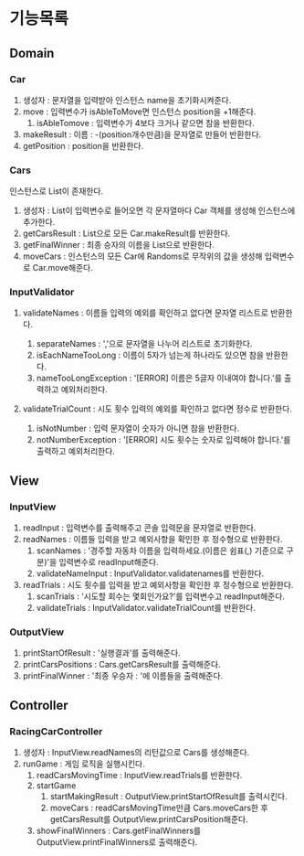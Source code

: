 # 기능목록
## Domain
### Car
1. 생성자 : 문자열을 입력받아 인스턴스 name을 초기화시켜준다. 
2. move : 입력변수가 isAbleToMove면  인스턴스 position을 +1해준다. 
   1. isAbleTomove : 입력변수가 4보다 크거나 같으면 참을 반환한다. 
3. makeResult : 이름 : -(position개수만큼)을 문자열로 만들어 반환한다. 
4. getPosition : position을 반환한다. 

### Cars
인스턴스로 List<Car>이 존재한다. 
1. 생성자 : List<String>이 입력변수로 들어오면 각 문자열마다 Car 객체를 생성해 인스턴스에 추가한다. 
2. getCarsResult : List<String>으로 모든 Car.makeResult를 반환한다. 
3. getFinalWinner : 최종 승자의 이름을 List<String>으로 반환한다. 
4. moveCars : 인스턴스의 모든 Car에 Randoms로 무작위의 값을 생성해 입력변수로 Car.move해준다. 

### InputValidator
1. validateNames : 이름들 입력의 예외를 확인하고 없다면 문자열 리스트로 반환한다. 
   1. separateNames : ','으로 문자열을 나누어 리스트로 초기화한다. 
   2. isEachNameTooLong : 이름이 5자가 넘는게 하나라도 있으면 참을 반환한다. 
   3. nameTooLongException : '[ERROR] 이름은 5글자 이내여야 합니다.'를 출력하고 예외처리한다. 

2. validateTrialCount : 시도 횟수 입력의 예외를 확인하고 없다면 정수로 반환한다. 
   1. isNotNumber : 입력 문자열이 숫자가 아니면 참을 반환한다. 
   2. notNumberException : '[ERROR] 시도 횟수는 숫자로 입력해야 합니다.'를 출력하고 예외처리한다.

## View
### InputView
1. readInput : 입력변수를 출력해주고 콘솔 입력문을 문자열로 반환한다. 
2. readNames : 이름들 입력을 받고 예외사항을 확인한 후 정수형으로 반환한다. 
   1. scanNames : '경주할 자동차 이름을 입력하세요.(이름은 쉼표(,) 기준으로 구분)'을 입력변수로 readInput해준다. 
   2. validateNameInput : InputValidator.validatenames를 반환한다. 
3. readTrials : 시도 횟수를 입력을 받고 예외사항을 확인한 후 정수형으로 반환한다. 
   1. scanTrials : '시도할 회수는 몇회인가요?'를 입력변수고 readInput해준다. 
   2. validateTrials : InputValidator.validateTrialCount를 반환한다. 

### OutputView
1. printStartOfResult : '실행결과'를 출력해준다. 
2. printCarsPositions : Cars.getCarsResult를 출력해준다. 
3. printFinalWinner : '최종 우승자 : '에 이름들을 출력해준다. 

## Controller
### RacingCarController
1. 생성자 : InputView.readNames의 리턴값으로 Cars를 생성해준다. 
2. runGame : 게임 로직을 실행시킨다. 
   1. readCarsMovingTime : InputView.readTrials를 반환한다. 
   2. startGame
      1. startMakingResult : OutputView.printStartOfResult를 출력시킨다. 
      2. moveCars : readCarsMovingTime만큼 Cars.moveCars한 후 getCarsResult를 OutputView.printCarsPosition해준다.
   3. showFinalWinners : Cars.getFinalWinners를 OutputView.printFinalWinners로 출력해준다. 